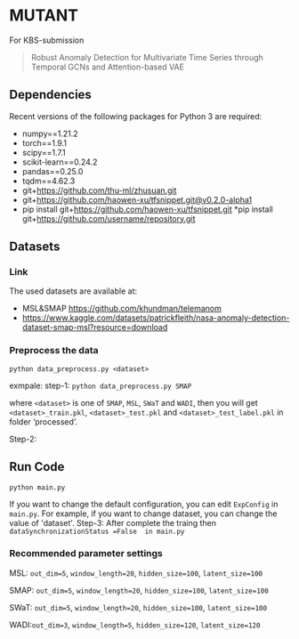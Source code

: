 # MUTANT
For KBS-submission
> Robust Anomaly Detection for Multivariate Time Series through Temporal GCNs and Attention-based VAE

## Dependencies
Recent versions of the following packages for Python 3 are required:
* numpy==1.21.2
* torch==1.9.1
* scipy==1.7.1
* scikit-learn==0.24.2
* pandas==0.25.0
* tqdm==4.62.3
* git+https://github.com/thu-ml/zhusuan.git
* git+https://github.com/haowen-xu/tfsnippet.git@v0.2.0-alpha1
* pip install git+https://github.com/haowen-xu/tfsnippet.git
*pip install git+https://github.com/username/repository.git

## Datasets
### Link
The used datasets are available at:
* MSL&SMAP https://github.com/khundman/telemanom 
* https://www.kaggle.com/datasets/patrickfleith/nasa-anomaly-detection-dataset-smap-msl?resource=download


### Preprocess the data
`python data_preprocess.py <dataset>`

exmpale: 
step-1:
`python data_preprocess.py SMAP`

where `<dataset>` is one of `SMAP`, `MSL`, `SWaT` and `WADI`, then you will get `<dataset>_train.pkl`, `<dataset>_test.pkl` and `<dataset>_test_label.pkl` in folder ‘processed’.

Step-2:
## Run Code
`python main.py`

If you want to change the default configuration, you can edit `ExpConfig` in `main.py`. For example, if you want to change dataset, you can change the value of 'dataset'.
Step-3:
After complete the traing then 
`dataSynchronizationStatus =False  in main.py`


### Recommended parameter settings
MSL: `out_dim=5`, `window_length=20`, `hidden_size=100`, `latent_size=100`

SMAP: `out_dim=5`, `window_length=20`, `hidden_size=100`, `latent_size=100`

SWaT: `out_dim=5`, `window_length=20`, `hidden_size=100`, `latent_size=100`

WADI:`out_dim=3`, `window_length=5`, `hidden_size=120`, `latent_size=120`
